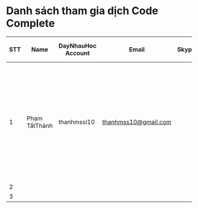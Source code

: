 Danh sách tham gia dịch Code Complete
===================

|STT|Name               |DayNhauHoc Account|Email                |Skype            |Chương Muốn dịch|Ghi chú|
|---|-------------------| -----------------|---------------------|-----------------|----------------|-------|
|1  |Phạm TấtThành	    |thanhmssl10       |thanhmss10@gmail.com |                 |Chương 10       |Tốc độ dịch chậm, chất lượng dịch chưa cao, nhờ biên tập chú ý giúp bài dịch
|2  |                   |			             |                     |                 |                |
|3  |                   |		             	 |                     |                 |                |
